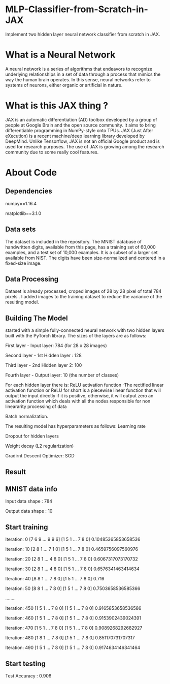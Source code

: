# MLP-Classifier-from-Scratch-in-JAX
Implement two hidden layer neural network classifier from scratch in JAX.

# What is a Neural Network
A neural network is a series of algorithms that endeavors to recognize underlying relationships in a set of data through a process that mimics the way the human brain operates. In this sense, neural networks refer to systems of neurons, either organic or artificial in nature. 

# What is this JAX thing ?
JAX is an automatic differentiation (AD) toolbox developed by a group of people at Google Brain and the open source community. It aims to bring differentiable programming in NumPy-style onto TPUs. JAX (Just After eXecution) is a recent machine/deep learning library developed by DeepMind. Unlike Tensorflow, JAX is not an official Google product and is used for research purposes. The use of JAX is growing among the research community due to some really cool features.

# About Code 

## Dependencies

numpy==1.16.4

matplotlib==3.1.0

## Data sets 
The dataset is included in the repository.
The MNIST database of handwritten digits, available from this page, has a training set of 60,000 examples, and a test set of 10,000 examples. It is a subset of a larger set available from NIST. The digits have been size-normalized and centered in a fixed-size image.

## Data Processing 

Dataset is already processed, croped images of 28 by 28 pixel of total 784 pixels . I added images to the training dataset to reduce the variance of the resulting model.

## Building The Model 
 started with a simple fully-connected neural network with two hidden layers built with the PyTorch library. The sizes of the layers are as follows:

First layer - Input layer: 784 (for 28 x 28 images)

Second layer - 1st Hidden layer : 128

Third layer - 2nd Hidden layer 2: 100

Fourth layer - Output layer: 10 (the number of classes)

For each hidden layer there is:
ReLU activation function -The rectified linear activation function or ReLU for short is a piecewise linear function that will output the input directly if it is positive, otherwise, it will output zero an activation function which deals with all the nodes responsible for non lineararity processing of data 

Batch normalization.

The resulting model has hyperparameters as follows:
Learning rate

Dropout for hidden layers

Weight decay (L2 regularization)

Gradirnt Descent Optimizer: SGD

## Result


MNIST data info
----------------

Input data shape : 784

Output data shape : 10 


Start training
---------------

Iteration:  0
[7 6 9 ... 9 9 6] [1 5 1 ... 7 8 0]
0.10485365853658536

Iteration:  10
[2 8 1 ... 7 1 0] [1 5 1 ... 7 8 0]
0.4659756097560976

Iteration:  20
[2 8 1 ... 4 8 0] [1 5 1 ... 7 8 0]
0.6067317073170732

Iteration:  30
[2 8 1 ... 4 8 0] [1 5 1 ... 7 8 0]
0.6576341463414634

Iteration:  40
[8 8 1 ... 7 8 0] [1 5 1 ... 7 8 0]
0.716

Iteration:  50
[8 8 1 ... 7 8 0] [1 5 1 ... 7 8 0]
0.7503658536585366


........


Iteration:  450
[1 5 1 ... 7 8 0] [1 5 1 ... 7 8 0]
0.9165853658536586

Iteration:  460
[1 5 1 ... 7 8 0] [1 5 1 ... 7 8 0]
0.9153902439024391

Iteration:  470
[1 5 1 ... 7 8 0] [1 5 1 ... 7 8 0]
0.9089268292682927

Iteration:  480
[1 8 1 ... 7 8 0] [1 5 1 ... 7 8 0]
0.851170731707317

Iteration:  490
[1 5 1 ... 7 8 0] [1 5 1 ... 7 8 0]
0.9174634146341464


Start testing
--------------
Test Accuracy : 0.906
